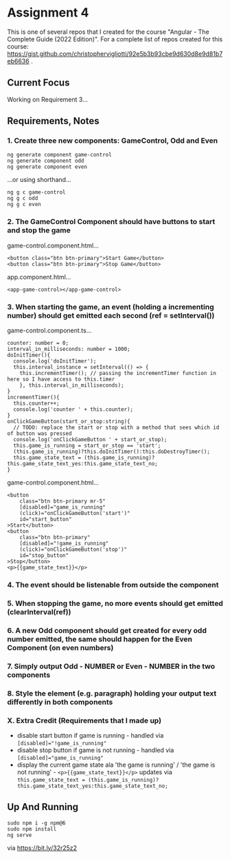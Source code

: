 # Assignment 4

This is one of several repos that I created for the course "Angular - The Complete Guide (2022 Edition)". For a complete list of repos created for this course: https://gist.github.com/christophervigliotti/92e5b3b93cbe9d630d8e9d81b7eb6636 .

## Current Focus

Working on Requirement 3...

## Requirements, Notes

### 1. Create three new components: GameControl, Odd and Even

```
ng generate component game-control
ng generate component odd
ng generate component even
```
...or using shorthand...
```
ng g c game-control
ng g c odd
ng g c even
```

### 2. The GameControl Component should have buttons to start and stop the game

game-control.component.html...
```
<button class="btn btn-primary">Start Game</button>
<button class="btn btn-primary">Stop Game</button>
```

app.component.html...
```
<app-game-control></app-game-control>
```

### 3. When starting the game, an event (holding a incrementing number) should get emitted each second (ref = setInterval())

game-control.component.ts...
```
counter: number = 0;
interval_in_milliseconds: number = 1000;
doInitTimer(){
  console.log('doInitTimer');
  this.interval_instance = setInterval(() => { 
    this.incrementTimer(); // passing the incrementTimer function in here so I have access to this.timer
    }, this.interval_in_milliseconds);
}
incrementTimer(){
  this.counter++;
  console.log('counter ' + this.counter);
}
onClickGameButton(start_or_stop:string){
  // TODO: replace the start or stop with a method that sees which id of button was pressed
  console.log('onClickGameButton ' + start_or_stop);
  this.game_is_running = start_or_stop == 'start';
  (this.game_is_running)?this.doInitTimer():this.doDestroyTimer();
  this.game_state_text = (this.game_is_running)?this.game_state_text_yes:this.game_state_text_no;
}
```
game-control.component.html...
```
<button 
    class="btn btn-primary mr-5"
    [disabled]="game_is_running" 
    (click)="onClickGameButton('start')" 
    id="start_button"
>Start</button>
<button 
    class="btn btn-primary" 
    [disabled]="!game_is_running"
    (click)="onClickGameButton('stop')"
    id="stop_button"
>Stop</button>
<p>{{game_state_text}}</p>
```

### 4. The event should be listenable from outside the component

### 5. When stopping the game, no more events should get emitted (clearInterval(ref))

### 6. A new Odd component should get created for every odd number emitted, the same should happen for the Even Component (on even numbers)

### 7. Simply output Odd - NUMBER or Even - NUMBER in the two components

### 8. Style the element (e.g. paragraph) holding your output text differently in both components

### X. Extra Credit (Requirements that I made up)

* disable start button if game is running - handled via `[disabled]="!game_is_running"`
* disable stop button if game is not running - handled via `[disabled]="game_is_running"`
* display the current game state ala 'the game is running' / 'the game is not running' - `<p>{{game_state_text}}</p>` updates via `this.game_state_text = (this.game_is_running)?this.game_state_text_yes:this.game_state_text_no;` 

## Up And Running
```
sudo npm i -g npm@6
sudo npm install
ng serve
```
via https://bit.ly/32r25z2